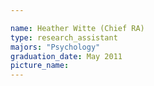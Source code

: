 ```yaml
---

name: Heather Witte (Chief RA)
type: research_assistant
majors: "Psychology"
graduation_date: May 2011
picture_name: 
---
```

    
    
